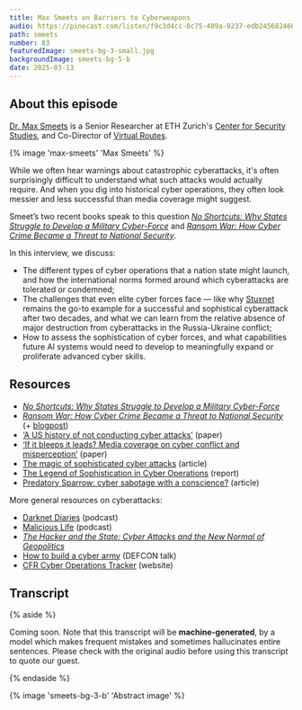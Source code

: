 ```yaml
---
title: Max Smeets on Barriers to Cyberweapons
audio: https://pinecast.com/listen/f9c3d4cc-0c75-489a-9237-edb245682466.mp3
path: smeets
number: 83
featuredImage: smeets-bg-3-small.jpg
backgroundImage: smeets-bg-5-b
date: 2025-03-13
---
```

## About this episode

[Dr. Max Smeets](https://css.ethz.ch/en/center/people/smeets-max.html) is a Senior Researcher at ETH Zurich's [Center for Security Studies](https://css.ethz.ch/en/), and Co-Director of [Virtual Routes](https://virtual-routes.org/).

{% image 'max-smeets' 'Max Smeets' %}

While we often hear warnings about catastrophic cyberattacks, it's often surprisingly difficult to understand what such attacks would actually require. And when you dig into historical cyber operations, they often look messier and less successful than media coverage might suggest.

Smeet’s two recent books speak to this question *[No Shortcuts: Why States Struggle to Develop a Military Cyber-Force](https://www.goodreads.com/book/show/59978777-no-shortcuts)* and *[Ransom War: How Cyber Crime Became a Threat to National Security](https://www.goodreads.com/book/show/214661015-ransom-war)*.

In this interview, we discuss:

- The different types of cyber operations that a nation state might launch, and how the international norms formed around which cyberattacks are tolerated or condemned;
- The challenges that even elite cyber forces face — like why [Stuxnet](https://en.wikipedia.org/wiki/Stuxnet) remains the go-to example for a successful and sophistical cyberattack after two decades, and what we can learn from the relative absence of major destruction from cyberattacks in the Russia-Ukraine conflict;
- How to assess the sophistication of cyber forces, and what capabilities future AI systems would need to develop to meaningfully expand or proliferate advanced cyber skills.

## Resources

- *[No Shortcuts: Why States Struggle to Develop a Military Cyber-Force](https://www.goodreads.com/book/show/59978777-no-shortcuts)*
- *[Ransom War: How Cyber Crime Became a Threat to National Security](https://www.goodreads.com/book/show/214661015-ransom-war)* (+ [blogpost](https://bindinghook.com/articles-binding-edge/is-ransomware-really-organised-crime/))
- [‘A US history of not conducting cyber attacks’](https://www.tandfonline.com/doi/full/10.1080/00963402.2022.2087380#abstract) (paper)
- [‘If it bleeps it leads? Media coverage on cyber conflict and misperception’](https://journals.sagepub.com/doi/full/10.1177/00223433231220264) (paper)
- [The magic of sophisticated cyber attacks](https://bindinghook.com/articles-binding-edge/the-magic-of-sophisticated-cyber-attacks/) (article)
- [The Legend of Sophistication in Cyber Operations](https://www.belfercenter.org/publication/legend-sophistication-cyber-operations) (report)
- [Predatory Sparrow: cyber sabotage with a conscience?](https://bindinghook.com/articles-binding-edge/predatory-sparrow-cyber-sabotage-with-a-conscience/) (article)

More general resources on cyberattacks:

- [Darknet Diaries](https://darknetdiaries.com/) (podcast)
- [Malicious Life](https://malicious.life/) (podcast)
- [*The Hacker and the State: Cyber Attacks and the New Normal of Geopolitics*](https://www.goodreads.com/book/show/51589806-the-hacker-and-the-state)
- [How to build a cyber army](https://www.youtube.com/watch?v=WXwXr4vMyYM) (DEFCON talk)
- [CFR Cyber Operations Tracker](https://www.cfr.org/cyber-operations/) (website)

## Transcript

{% aside %}

Coming soon. Note that this transcript will be **machine-generated**, by a model which makes frequent mistakes and sometimes hallucinates entire sentences. Please check with the original audio before using this transcript to quote our guest.

{% endaside %}

{% image 'smeets-bg-3-b' 'Abstract image' %}

